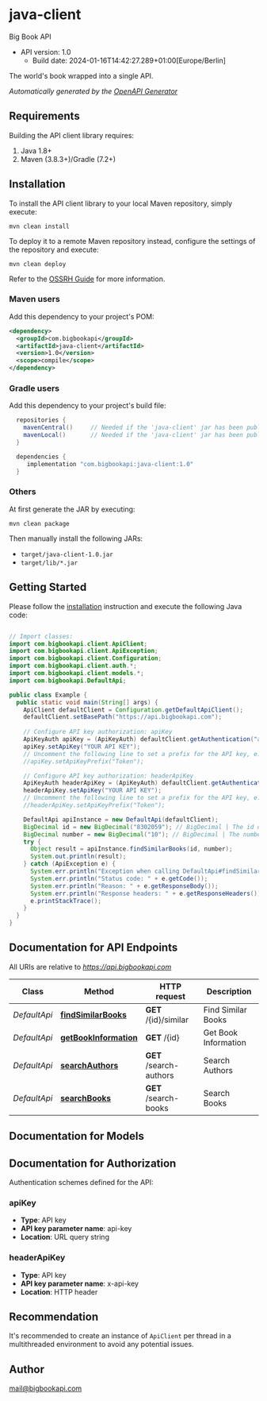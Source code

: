 # java-client

Big Book API
- API version: 1.0
  - Build date: 2024-01-16T14:42:27.289+01:00[Europe/Berlin]

The world's book wrapped into a single API.


*Automatically generated by the [OpenAPI Generator](https://openapi-generator.tech)*


## Requirements

Building the API client library requires:
1. Java 1.8+
2. Maven (3.8.3+)/Gradle (7.2+)

## Installation

To install the API client library to your local Maven repository, simply execute:

```shell
mvn clean install
```

To deploy it to a remote Maven repository instead, configure the settings of the repository and execute:

```shell
mvn clean deploy
```

Refer to the [OSSRH Guide](http://central.sonatype.org/pages/ossrh-guide.html) for more information.

### Maven users

Add this dependency to your project's POM:

```xml
<dependency>
  <groupId>com.bigbookapi</groupId>
  <artifactId>java-client</artifactId>
  <version>1.0</version>
  <scope>compile</scope>
</dependency>
```

### Gradle users

Add this dependency to your project's build file:

```groovy
  repositories {
    mavenCentral()     // Needed if the 'java-client' jar has been published to maven central.
    mavenLocal()       // Needed if the 'java-client' jar has been published to the local maven repo.
  }

  dependencies {
     implementation "com.bigbookapi:java-client:1.0"
  }
```

### Others

At first generate the JAR by executing:

```shell
mvn clean package
```

Then manually install the following JARs:

* `target/java-client-1.0.jar`
* `target/lib/*.jar`

## Getting Started

Please follow the [installation](#installation) instruction and execute the following Java code:

```java

// Import classes:
import com.bigbookapi.client.ApiClient;
import com.bigbookapi.client.ApiException;
import com.bigbookapi.client.Configuration;
import com.bigbookapi.client.auth.*;
import com.bigbookapi.client.models.*;
import com.bigbookapi.DefaultApi;

public class Example {
  public static void main(String[] args) {
    ApiClient defaultClient = Configuration.getDefaultApiClient();
    defaultClient.setBasePath("https://api.bigbookapi.com");
    
    // Configure API key authorization: apiKey
    ApiKeyAuth apiKey = (ApiKeyAuth) defaultClient.getAuthentication("apiKey");
    apiKey.setApiKey("YOUR API KEY");
    // Uncomment the following line to set a prefix for the API key, e.g. "Token" (defaults to null)
    //apiKey.setApiKeyPrefix("Token");

    // Configure API key authorization: headerApiKey
    ApiKeyAuth headerApiKey = (ApiKeyAuth) defaultClient.getAuthentication("headerApiKey");
    headerApiKey.setApiKey("YOUR API KEY");
    // Uncomment the following line to set a prefix for the API key, e.g. "Token" (defaults to null)
    //headerApiKey.setApiKeyPrefix("Token");

    DefaultApi apiInstance = new DefaultApi(defaultClient);
    BigDecimal id = new BigDecimal("8302059"); // BigDecimal | The id of the book to which similar books should be found.
    BigDecimal number = new BigDecimal("10"); // BigDecimal | The number of similar books to return in range [1,100]
    try {
      Object result = apiInstance.findSimilarBooks(id, number);
      System.out.println(result);
    } catch (ApiException e) {
      System.err.println("Exception when calling DefaultApi#findSimilarBooks");
      System.err.println("Status code: " + e.getCode());
      System.err.println("Reason: " + e.getResponseBody());
      System.err.println("Response headers: " + e.getResponseHeaders());
      e.printStackTrace();
    }
  }
}

```

## Documentation for API Endpoints

All URIs are relative to *https://api.bigbookapi.com*

Class | Method | HTTP request | Description
------------ | ------------- | ------------- | -------------
*DefaultApi* | [**findSimilarBooks**](docs/DefaultApi.md#findSimilarBooks) | **GET** /{id}/similar | Find Similar Books
*DefaultApi* | [**getBookInformation**](docs/DefaultApi.md#getBookInformation) | **GET** /{id} | Get Book Information
*DefaultApi* | [**searchAuthors**](docs/DefaultApi.md#searchAuthors) | **GET** /search-authors | Search Authors
*DefaultApi* | [**searchBooks**](docs/DefaultApi.md#searchBooks) | **GET** /search-books | Search Books


## Documentation for Models



## Documentation for Authorization

Authentication schemes defined for the API:
### apiKey

- **Type**: API key
- **API key parameter name**: api-key
- **Location**: URL query string

### headerApiKey

- **Type**: API key
- **API key parameter name**: x-api-key
- **Location**: HTTP header


## Recommendation

It's recommended to create an instance of `ApiClient` per thread in a multithreaded environment to avoid any potential issues.

## Author

mail@bigbookapi.com

